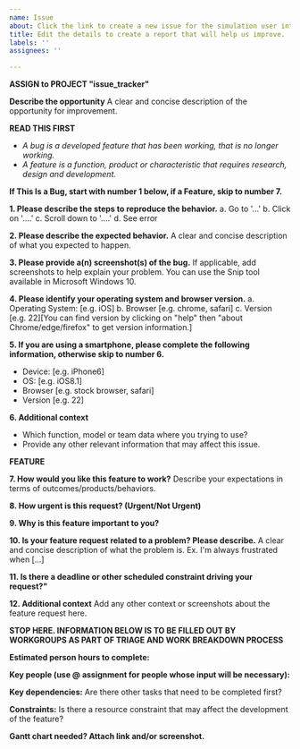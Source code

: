 ```yaml
---
name: Issue
about: Click the link to create a new issue for the simulation user interface https://github.com/lzim/teampsd/issues/new.
title: Edit the details to create a report that will help us improve.
labels: ''
assignees: ''

---
```


**ASSIGN to PROJECT "issue_tracker"**  

**Describe the opportunity**
A clear and concise description of the opportunity for improvement.

**READ THIS FIRST**
- _A bug is a developed feature that has been working, that is no longer working._
- _A feature is a function, product or characteristic that requires research, design and development._

**If This Is a Bug, start with number 1 below, if a Feature, skip to number 7.**

**1. Please describe the steps to reproduce the behavior.**
a. Go to '...'
b. Click on '....'
c. Scroll down to '....'
d. See error

**2. Please describe the expected behavior.**
A clear and concise description of what you expected to happen.

**3. Please provide a(n) screenshot(s) of the bug.**
If applicable, add screenshots to help explain your problem. You can use the Snip tool available in Microsoft Windows 10.

**4. Please identify your operating system and browser version.**
 a. Operating System: [e.g. iOS]
 b. Browser [e.g. chrome, safari]
 c. Version [e.g. 22][You can find version by clicking on "help" then "about Chrome/edge/firefox" to get version information.]

**5. If you are using a smartphone, please complete the following information, otherwise skip to number 6.**
 - Device: [e.g. iPhone6]
 - OS: [e.g. iOS8.1]
 - Browser [e.g. stock browser, safari]
 - Version [e.g. 22]

**6. Additional context**
 - Which function, model or team data where you trying to use?
 - Provide any other relevant information that may affect this issue.

**FEATURE**

**7. How would you like this feature to work?**
Describe your expectations in terms of outcomes/products/behaviors.

**8. How urgent is this request? (Urgent/Not Urgent)**

**9. Why is this feature important to you?**

**10. Is your feature request related to a problem? Please describe.**
A clear and concise description of what the problem is. Ex. I'm always frustrated when [...]

**11. Is there a deadline or other scheduled constraint driving your request?"**

**12. Additional context**
Add any other context or screenshots about the feature request here.

**STOP HERE. INFORMATION BELOW IS TO BE FILLED OUT BY WORKGROUPS AS PART OF TRIAGE AND WORK BREAKDOWN PROCESS**

**Estimated person hours to complete:**

**Key people (use @ assignment for people whose input will be necessary):**

**Key dependencies:**
Are there other tasks that need to be completed first?

**Constraints:**
Is there a resource constraint that may affect the development of the feature?

**Gantt chart needed? Attach link and/or screenshot.**
